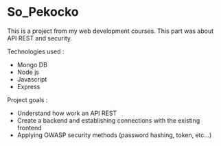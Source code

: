 # So_Pekocko

This is a project from my web development courses. This part was about API REST and security.

Technologies used :

- Mongo DB
- Node js
- Javascript
- Express

Project goals :

- Understand how work an API REST
- Create a backend and establishing connections with the existing frontend
- Applying OWASP security methods (password hashing, token, etc...)
